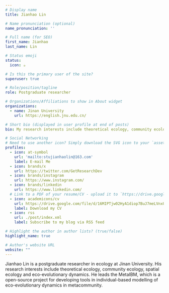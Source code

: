```yaml
---
# Display name
title: Jianhao Lin

# Name pronunciation (optional)
name_pronunciation: ''

# Full name (for SEO)
first_name: Jianhao
last_name: Lin

# Status emoji
status:
  icon: ☕️

# Is this the primary user of the site?
superuser: true

# Role/position/tagline
role: Postgraduate researcher

# Organizations/Affiliations to show in About widget
organizations:
  - name: Jinan University
    url: https://english.jnu.edu.cn/

# Short bio (displayed in user profile at end of posts)
bio: My research interests include theoretical ecology, community ecology, spatial ecology and eco-evolutionary dynamics. 

# Social Networking
# Need to use another icon? Simply download the SVG icon to your `assets/media/icons/` folder.
profiles:
  - icon: at-symbol
    url: 'mailto:stujianhaolin@163.com'
    label: E-mail Me
  - icon: brands/x
    url: https://twitter.com/GetResearchDev
  - icon: brands/instagram
    url: https://www.instagram.com/
  - icon: brands/linkedin
    url: https://www.linkedin.com/
  # Link to a PDF of your resume/CV - upload it to `https://drive.google.com/file/d/16MIPTjw02HyA1diop7BuJ7meLVnxUptg/view?usp=drive_link`
  - icon: academicons/cv
    url: https://drive.google.com/file/d/16MIPTjw02HyA1diop7BuJ7meLVnxUptg/view?usp=drive_link
    label: Download my CV
  - icon: rss
    url: ./post/index.xml
    label: Subscribe to my blog via RSS feed

# Highlight the author in author lists? (true/false)
highlight_name: true

# Author's website URL
website: ""
---
```


Jianhao Lin is a postgraduate researcher in ecology at Jinan University. His research interests include
theoretical ecology, community ecology, spatial ecology and eco-evolutionary dynamics. He leads the MetaIBM, which is
a open-source project for developing tools in individual-based modelling of eco-evolutionary dynamics in metacommunity. 
